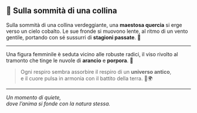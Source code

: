 ## 🌳 Sulla sommità di una collina

Sulla sommità di una collina verdeggiante, una **maestosa quercia** si erge verso un cielo cobalto. Le sue fronde si muovono lente, al ritmo di un vento gentile, portando con sé sussurri di **stagioni passate**. 🍃

***

Una figura femminile è seduta vicino alle robuste radici, il viso rivolto al tramonto che tinge le nuvole di **arancio** e **porpora**. 🌅

> Ogni respiro sembra assorbire il respiro di un **universo antico**,  
> e il cuore pulsa in armonia con il battito della terra. 💓🌍

---

*Un momento di quiete,  
dove l’anima si fonde con la natura stessa.*